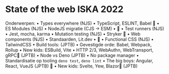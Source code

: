 # State of the web ISKA 2022

Onderwerpen: 
•	Types everywhere (NJS)
•	TypeScript, ESLINT, Babel 🔌
•	ES Modules (NJS)
•	NodeJS migratie (CJS -> ESM)
•	🔌
•	Test runners (NJS)
•	Jest, mocha, karma
•	Mutation testing (NJS)
•	Stryker 🔌
•	Web components  (NJS)
•	Standaarden, Lit.dev
•	🔌
•	Functional CSS (NJS) 
•	TailwindCSS
•	Build tools:  (JPTB)
•	Gevestigde orde: Babel, Webpack, Rollup
•	New kids: ESBuild, Vite
•	HTTP 2/3, WebAuthn, WebTransport, gRPC🔌 (JPTB)
•	Node vs Deno (JPTB)
•	No package manager
•	Standardisatie op tooling `deno test`, `deno lint` 
•	The big boys: Angular, React, VueJS (JPTB) 🔌
•	New kids: Svelte, Yew, Blazor🔌 (JPTB)
 

